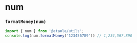 # num

### `formatMoney(num)`

```javascript
import { num } from '@ataola/utils';
console.log(num.formatMoney('123456789')) // 1,234,567,890
```
